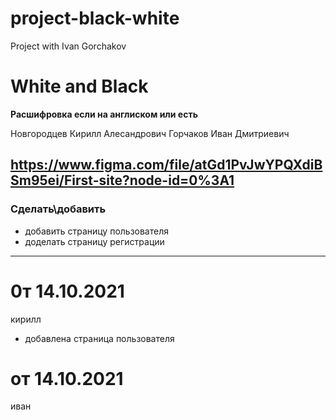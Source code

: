 # project-black-white
 Project with Ivan Gorchakov


# White and Black
**Расшифровка если на англиском или есть**

Новгородцев Кирилл Алесандрович
Горчаков Иван Дмитриевич

https://www.figma.com/file/atGd1PvJwYPQXdiBSm95ei/First-site?node-id=0%3A1
---

### Сделать\добавить

- добавить страницу пользователя
- доделать страницу регистрации 

---

# 0т 14.10.2021
  кирилл
- добавлена страница пользователя

# от 14.10.2021
 иван